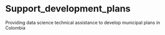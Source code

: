 # Support_development_plans
Providing data science technical assistance to develop municipal plans in Colombia
